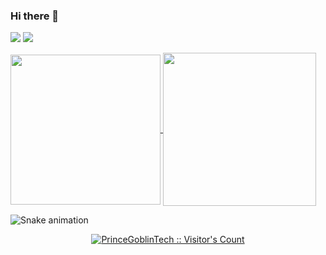 ### Hi there 👋

<!--
**Guilherme87Martins/Guilherme87Martins** is a ✨ _special_ ✨ repository because its `README.md` (this file) appears on your GitHub profile.

Here are some ideas to get you started:

- 🔭 I’m currently working on ...
- 🌱 I’m currently learning ...
- 👯 I’m looking to collaborate on ...
- 🤔 I’m looking for help with ...
- 💬 Ask me about ...
- 📫 How to reach me: ...
- 😄 Pronouns: ...
- ⚡ Fun fact: ...
-->
<a href="mailto:guilherme.cavalcanti87@gmail.com"><img src="https://img.shields.io/badge/Gmail-8B0000?style=for-the-badge&logo=gmail&logoColor=white"></a>
 <a href="https://www.linkedin.com/in/guilherme-martins-cavalcanti1987/" target="_blank"><img src="https://img.shields.io/badge/-LinkedIn-%230077B5?style=for-the-badge&logo=linkedin&logoColor=white" target="_blank"></a> 
 
 <a href="	https://img.shields.io/badge/Gmail-D14836?style=for-the-badge&logo=gmail&logoColor=white"></a> 



<a href="https://github.com/Guilherme87Martins/github-readme-stats">
  <img height=240 align="center" src="https://github-readme-stats.vercel.app/api?username=Guilherme87Martins&theme=github_dark&show_icons=true" />
</a>
<a href="https://github.com/Guilherme87Martins/convoychat">
  <img height=245 align="center" src="https://github-readme-stats.vercel.app/api/top-langs?username=Guilherme87Martins&layout=compact&langs_count=200&card_width=420&theme=github_dark&show_icons=true" />
</a>



![Snake animation](https://github.com/Guilherme87Martins/Guilherme87Martins/blob/output/github-contribution-grid-snake.svg)




<p align="center">
<a href="https://gist.github.com/PrinceGoblinTech"><img src="https://profile-counter.glitch.me/{Guilherme87Martins}/count.svg" alt="PrinceGoblinTech :: Visitor's Count" /></a>
</p>

